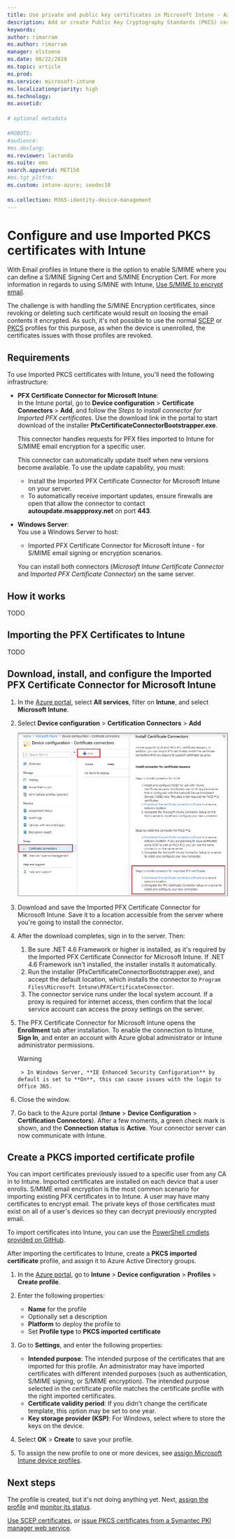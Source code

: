 ```yaml
---
title: Use private and public key certificates in Microsoft Intune - Azure | Microsoft Docs
description: Add or create Public Key Cryptography Standards (PKCS) certificates with Microsoft Intune, including the steps to export a root certificate, configure the certificate template, download, and install the Intune Certificate Connector (NDES), create a device configuration profile, and create a PKCS Certificate profile in Azure and your Certificate Authority.
keywords:
author: rimarram
ms.author: rimarram
manager: elstoene
ms.date: 08/22/2019
ms.topic: article
ms.prod:
ms.service: microsoft-intune
ms.localizationpriority: high
ms.technology:
ms.assetid:

# optional metadata

#ROBOTS:
#audience:
#ms.devlang:
ms.reviewer: lacranda
ms.suite: ems
search.appverid: MET150
#ms.tgt_pltfrm:
ms.custom: intune-azure; seodec18

ms.collection: M365-identity-device-management
---
```

# Configure and use Imported PKCS certificates with Intune

With Email profiles in Intune there is the option to enable S/MIME where you can define a S/MINE Signing Cert and S/MINE Encryption Cert.
For more information in regards to using S/MINE with Intune, [Use S/MIME to encrypt email](certificates-s-mime-encryption-sign.md).

The challenge is with handling the S/MINE Encryption certificates, since revoking or deleting such certificate would result on loosing the email contents it encrypted.
As such, it's not possible to use the normal [SCEP](certificates-scep-configure.md) or [PKCS](certficates-pfx-configure.md) profiles for this purpose, as when the device is unenrolled, the certificates issues with those profiles are revoked.

## Requirements

To use Imported PKCS certificates with Intune, you'll need the following infrastructure:

- **PFX Certificate Connector for Microsoft Intune**:  
   In the Intune portal, go to **Device configuration** > **Certificate Connectors** > **Add**, and follow the *Steps to install connector for Imported PFX certificates*. Use the download link in the portal to start download of the installer **PfxCertificateConnectorBootstrapper.exe**.

  This connector handles requests for PFX files imported to Intune for S/MIME email encryption for a specific user.  

  This connector can automatically update itself when new versions become available. To use the update capability, you must:
  - Install the Imported PFX Certificate Connector for Microsoft Intune on your server.
  - To automatically receive important updates, ensure firewalls are open that allow the connector to contact **autoupdate.msappproxy.net** on port **443**.  

- **Windows Server**:  
  You use a Windows Server to host:

  - Imported PFX Certificate Connector for Microsoft Intune - for S/MIME email signing or encryption scenarios.

  You can install both connectors (*Microsoft Intune Certificate Connector* and *Imported PFX Certificate Connector*) on the same server.

## How it works

TODO

## Importing the PFX Certificates to Intune

TODO

## Download, install, and configure the Imported PFX Certificate Connector for Microsoft Intune

1. In the [Azure portal](https://portal.azure.com), select **All services**, filter on **Intune**, and select **Microsoft Intune**.
2. Select **Device configuration** > **Certification Connectors** > **Add**

    ![Imported PFX connector download](media/certificates-importedpfx-configure/download-importedPFXConnector.png)

3. Download and save the Imported PFX Certificate Connector for Microsoft Intune. Save it to a location accessible from the server where you're going to install the connector.
4. After the download completes, sign in to the server. Then:

    1. Be sure .NET 4.6 Framework or higher is installed, as it's required by the Imported PFX Certificate Connector for Microsoft Intune. If .NET 4.6 Framework isn't installed, the installer installs it automatically.
    2. Run the installer (PfxCertificateConnectorBootstrapper.exe), and accept the default location, which installs the connector to `Program Files\Microsoft Intune\PFXCertificateConnector`.
    3. The connector service runs under the local system account. If a proxy is required for internet access, then confirm that the local service account can access the proxy settings on the server.

5. The PFX Certificate Connector for Microsoft Intune opens the **Enrollment** tab after installation. To enable the connection to Intune, **Sign In**, and enter an account with Azure global administrator or Intune administrator permissions.

    > [!WARNING]
        > In Windows Server, **IE Enhanced Security Configuration** by default is set to **On**, this can cause issues with the login to Office 365.

6. Close the window.
7. Go back to the Azure portal (**Intune** > **Device Configuration** > **Certification Connectors**). After a few moments, a green check mark is shown, and the **Connection status** is **Active**. Your connector server can now communicate with Intune.

## Create a PKCS imported certificate profile

You can import certificates previously issued to a specific user from any CA in to Intune. Imported certificates are installed on each device that a user enrolls. S/MIME email encryption is the most common scenario for importing existing PFX certificates in to Intune. A user may have many certificates to encrypt email. The private keys of those certificates must exist on all of a user's devices so they can decrypt previously encrypted email.

To import certificates into Intune, you can use the [PowerShell cmdlets provided on GitHub](https://github.com/Microsoft/Intune-Resource-Access).

After importing the certificates to Intune, create a **PKCS imported certificate** profile, and assign it to Azure Active Directory groups.

1. In the [Azure portal](https://portal.azure.com), go to **Intune** > **Device configuration** > **Profiles** > **Create profile**.
2. Enter the following properties:

    - **Name** for the profile
    - Optionally set a description
    - **Platform** to deploy the profile to
    - Set **Profile type** to **PKCS imported certificate**

3. Go to **Settings**, and enter the following properties:

    - **Intended purpose**: The intended purpose of the certificates that are imported for this profile. An administrator may have imported certificates with different intended purposes (such as authentication, S/MIME signing, or S/MIME encryption). The intended purpose selected in the certificate profile matches the certificate profile with the right imported certificates.
    - **Certificate validity period**: If you didn't change the certificate template, this option may be set to one year.
    - **Key storage provider (KSP)**: For Windows, select where to store the keys on the device.

4. Select **OK** > **Create** to save your profile.
5. To assign the new profile to one or more devices, see [assign Microsoft Intune device profiles](device-profile-assign.md).

## Next steps

The profile is created, but it's not doing anything yet. Next, [assign the profile](device-profile-assign.md) and [monitor its status](device-profile-monitor.md).

[Use SCEP certificates](certificates-scep-configure.md), or [issue PKCS certificates from a Symantec PKI manager web service](certificates-symantec-configure.md).

[NavigateIntune]: ./media/certificates-pfx-configure-profile-new.png "Navigate to Intune in the Azure portal and create a new profile for a trusted certificate"
[ProfileSettings]: ./media/certificates-pfx-configure-profile-fill.png "Create a profile and upload a trusted certificate"
[ConnectorDownload]: ./media/certificates-download-connector.png "Download the certificate connector from the Azure portal"  
